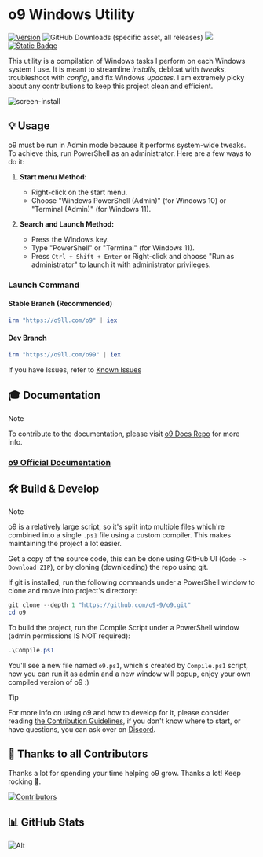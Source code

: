 # o9 Windows Utility

[![Version](https://img.shields.io/github/v/release/o9-9/o9?color=%230567ff&label=Latest%20Release&style=for-the-badge)](https://github.com/o9-9/o9/releases/latest)
![GitHub Downloads (specific asset, all releases)](https://img.shields.io/github/downloads/o9-9/o9/o9.ps1?label=Total%20Downloads&style=for-the-badge)
[![](https://dcbadge.limes.pink/api/server/https://discord.com/users/1146203933811953713?theme=default-inverted&style=for-the-badge)](https://discord.com/users/1146203933811953713)
[![Static Badge](https://img.shields.io/badge/Documentation-_?style=for-the-badge&logo=bookstack&color=grey)](https://docs.o9ll.com/)

This utility is a compilation of Windows tasks I perform on each Windows system I use. It is meant to streamline *installs*, debloat with *tweaks*, troubleshoot with *config*, and fix Windows *updates*. I am extremely picky about any contributions to keep this project clean and efficient.

![screen-install](https://raw.githubusercontent.com/o9-9/o9-docs/refs/heads/main/assets/images/Title-Screen.png)

## 💡 Usage

o9 must be run in Admin mode because it performs system-wide tweaks. To achieve this, run PowerShell as an administrator. Here are a few ways to do it:

1. **Start menu Method:**
   - Right-click on the start menu.
   - Choose "Windows PowerShell (Admin)" (for Windows 10) or "Terminal (Admin)" (for Windows 11).

2. **Search and Launch Method:**
   - Press the Windows key.
   - Type "PowerShell" or "Terminal" (for Windows 11).
   - Press `Ctrl + Shift + Enter` or Right-click and choose "Run as administrator" to launch it with administrator privileges.

### Launch Command

#### Stable Branch (Recommended)

```ps1
irm "https://o9ll.com/o9" | iex
```
#### Dev Branch

```ps1
irm "https://o9ll.com/o99" | iex
```

If you have Issues, refer to [Known Issues](https://docs.o9ll.com/knownissues/)

## 🎓 Documentation

> [!NOTE]
> To contribute to the documentation, please visit [o9 Docs Repo](https://github.com/o9-9/o9-docs) for more info.

### [o9 Official Documentation](https://docs.o9ll.com/)

## 🛠️ Build & Develop

> [!NOTE]
> o9 is a relatively large script, so it's split into multiple files which're combined into a single `.ps1` file using a custom compiler. This makes maintaining the project a lot easier.

Get a copy of the source code, this can be done using GitHub UI (`Code -> Download ZIP`), or by cloning (downloading) the repo using git.

If git is installed, run the following commands under a PowerShell window to clone and move into project's directory:
```ps1
git clone --depth 1 "https://github.com/o9-9/o9.git"
cd o9
```

To build the project, run the Compile Script under a PowerShell window (admin permissions IS NOT required):
```ps1
.\Compile.ps1
```

You'll see a new file named `o9.ps1`, which's created by `Compile.ps1` script, now you can run it as admin and a new window will popup, enjoy your own compiled version of o9 :)

> [!TIP]
> For more info on using o9 and how to develop for it, please consider reading [the Contribution Guidelines](https://docs.o9ll.com/contributing/), if you don't know where to start, or have questions, you can ask over on [Discord](https://discord.com/users/1146203933811953713).

## 🏅 Thanks to all Contributors
Thanks a lot for spending your time helping o9 grow. Thanks a lot! Keep rocking 🍻.

[![Contributors](https://contrib.rocks/image?repo=o9-9/o9)](https://github.com/o9-9/o9/graphs/contributors)

## 📊 GitHub Stats

![Alt](https://repobeats.axiom.co/api/embed/aad37eec9114c507f109d34ff8d38a59adc9503f.svg "Repobeats analytics image")
